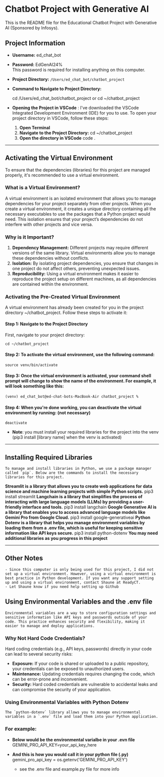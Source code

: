 # Chatbot Project with Generative AI

This is the README file for the Educational Chatbot Project with Generative AI (Sponsored by Infosys).

## Project Information

- **Username:** ed_chat_bot
- **Password:** EdGenAI24%  
  This password is required for installing anything on this computer.

- **Project Directory:** `/Users/ed_chat_bot/chatbot_project`
- **Command to Navigate to Project Directory:**

    cd /Users/ed_chat_bot/chatbot_project
     or
    cd ~/chatbot_project

- **Opening the Project in VSCode** : I've downloaded the VSCode Integrated Development Environment (IDE) for you to use. To open your project directory in VSCode, follow these steps:

    1. **Open Terminal**
    2. **Navigate to the Project Directory:**
    cd ~/chatbot_project
    3. **Open the directory in VSCode**
    code .
-----------------------------------------------------------------------------------------------------------
## Activating the Virtual Environment

To ensure that the dependencies (libraries) for this project are managed properly, it's recommended to use a virtual environment. 

### What is a Virtual Environment?

A virtual environment is an isolated environment that allows you to manage dependencies for your project separately from other projects. When you create a virtual environment, it creates a unique directory containing all the necessary executables to use the packages that a Python project would need. This isolation ensures that your project’s dependencies do not interfere with other projects and vice versa.

### Why is it Important?

1. **Dependency Management:** Different projects may require different versions of the same library. Virtual environments allow you to manage these dependencies without conflicts.
2. **Isolation:** By isolating project dependencies, you ensure that changes in one project do not affect others, preventing unexpected issues.
3. **Reproducibility:** Using a virtual environment makes it easier to reproduce the project setup on different machines, as all dependencies are contained within the environment.

### Activating the Pre-Created Virtual Environment

A virtual environment has already been created for you in the project directory ~/chatbot_project. Follow these steps to activate it:

#### Step 1: Navigate to the Project Directory

First, navigate to your project directory:

    cd ~/chatbot_project

#### Step 2: To activate the virtual environment, use the following command:

    source venv/bin/activate

#### Step 3: Once the virtual environment is activated, your command shell prompt will change to show the name of the environment. For example, it will look something like this:

    (venv) ed_chat_bot@ed-chat-bots-MacBook-Air chatbot_project %

#### Step 4: When you're done working, you can deactivate the virtual environment by running: (not necessary)

    deactivate

- **Note**: you must install your required libraries for the project into the venv (pip3 install [library name] when the venv is activated)

-----------------------------------------------------------------------------------------------------------
## Installing Required Libraries
    To manage and install libraries in Python, we use a package manager called `pip`. Below are the commands to install the necessary libraries for this project.

**Streamlit is a library that allows you to create web applications for data science and machine learning projects with simple Python scripts.**
    pip3 install streamlit
**Langchain is a library that simplifies the process of interacting with large language models (LLMs) by providing a user-friendly interface and tools.**
    pip3 install langchain
**Google Generative AI is a library that enables you to access advanced language models like Gemini Pro from Google Cloud.**
    pip3 install google-generativeai
**Python Dotenv is a library that helps you manage environment variables by loading them from a .env file, which is useful for keeping sensitive information like API keys secure.**
    pip3 install python-dotenv
**You may need additional libraries as you progress in this project**

-----------------------------------------------------------------------------------------------------------

## Other Notes

    - Since this computer is only being used for this project, I did not set up a virtual environment. However, using a virtual environment is best practice in Python development. If you want any support setting up and using a virtual environment, contact Shaune at ReadyCT.
    - Let Shaune know if you need help setting up Github

## Using Environmental Variables and the .env file

    Environmental variables are a way to store configuration settings and sensitive information like API keys and passwords outside of your code. This practice enhances security and flexibility, making it easier to manage and deploy applications.

### Why Not Hard Code Credentials?

Hard coding credentials (e.g., API keys, passwords) directly in your code can lead to several security risks:
- **Exposure:** If your code is shared or uploaded to a public repository, your credentials can be exposed to unauthorized users.
- **Maintenance:** Updating credentials requires changing the code, which can be error-prone and inconvenient.
- **Security:** Hard coded credentials are vulnerable to accidental leaks and can compromise the security of your application.

### Using Environmental Variables with Python Dotenv

    The `python-dotenv` library allows you to manage environmental variables in a `.env` file and load them into your Python application.

### For example:
- **Below would be the environmental varialbe in your .evn file** 
    GEMINI_PRO_API_KEY=your_api_key_here

- **And this is how you would call it in your python file (.py)**
    gemini_pro_api_key = os.getenv('GEMINI_PRO_API_KEY')

    - see the .env file and example.py file for more info

